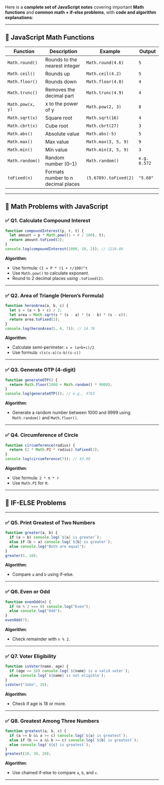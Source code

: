 Here is a **complete set of JavaScript notes** covering important **Math functions** and **common math + if-else problems**, with **code and algorithm explanations**:

---

## 📌 JavaScript Math Functions

| Function         | Description                        | Example               | Output       |
| ---------------- | ---------------------------------- | --------------------- | ------------ |
| `Math.round()`   | Rounds to the nearest integer      | `Math.round(4.6)`     | `5`          |
| `Math.ceil()`    | Rounds up                          | `Math.ceil(4.2)`      | `5`          |
| `Math.floor()`   | Rounds down                        | `Math.floor(4.8)`     | `4`          |
| `Math.trunc()`   | Removes the decimal part           | `Math.trunc(4.9)`     | `4`          |
| `Math.pow(x, y)` | x to the power of y                | `Math.pow(2, 3)`      | `8`          |
| `Math.sqrt(x)`   | Square root                        | `Math.sqrt(16)`       | `4`          |
| `Math.cbrt(x)`   | Cube root                          | `Math.cbrt(27)`       | `3`          |
| `Math.abs()`     | Absolute value                     | `Math.abs(-5)`        | `5`          |
| `Math.max()`     | Max value                          | `Math.max(3, 5, 9)`   | `9`          |
| `Math.min()`     | Min value                          | `Math.min(3, 5, 9)`   | `3`          |
| `Math.random()`  | Random number (0–1)                | `Math.random()`       | `e.g. 0.572` |
| `toFixed(n)`     | Formats number to n decimal places | `(5.6789).toFixed(2)` | `"5.68"`     |

---

## 🧠 Math Problems with JavaScript

### ✅ Q1. Calculate Compound Interest

```js
function compoundInterest(p, r, t) {
  let amount = p * Math.pow((1 + r / 100), t);
  return amount.toFixed(2);
}
console.log(compoundInterest(1000, 10, 2)); // 1210.00
```

**Algorithm**:

* Use formula: `CI = P * (1 + r/100)^t`
* Use `Math.pow()` to calculate exponent.
* Round to 2 decimal places using `.toFixed(2)`.

---

### ✅ Q2. Area of Triangle (Heron’s Formula)

```js
function heronArea(a, b, c) {
  let s = (a + b + c) / 2;
  let area = Math.sqrt(s * (s - a) * (s - b) * (s - c));
  return area.toFixed(2);
}
console.log(heronArea(5, 6, 7)); // 14.70
```

**Algorithm**:

* Calculate semi-perimeter: `s = (a+b+c)/2`
* Use formula: `√(s(s-a)(s-b)(s-c))`

---

### ✅ Q3. Generate OTP (4-digit)

```js
function generateOTP() {
  return Math.floor(1000 + Math.random() * 9000);
}
console.log(generateOTP()); // e.g., 4783
```

**Algorithm**:

* Generate a random number between 1000 and 9999 using `Math.random()` and `Math.floor()`.

---

### ✅ Q4. Circumference of Circle

```js
function circumference(radius) {
  return (2 * Math.PI * radius).toFixed(2);
}
console.log(circumference(7)); // 43.98
```

**Algorithm**:

* Use formula: `2 * π * r`
* Use `Math.PI` for π.

---

## 🔁 IF-ELSE Problems

---

### ✅ Q5. Print Greatest of Two Numbers

```js
function greater(a, b) {
  if (a > b) console.log(`${a} is greater`);
  else if (b > a) console.log(`${b} is greater`);
  else console.log("Both are equal");
}
greater(5, 10);
```

**Algorithm**:

* Compare `a` and `b` using if-else.

---

### ✅ Q6. Even or Odd

```js
function evenOdd(n) {
  if (n % 2 === 0) console.log("Even");
  else console.log("Odd");
}
evenOdd(7);
```

**Algorithm**:

* Check remainder with `n % 2`.

---

### ✅ Q7. Voter Eligibility

```js
function isVoter(name, age) {
  if (age >= 18) console.log(`${name} is a valid voter`);
  else console.log(`${name} is not eligible`);
}
isVoter("John", 20);
```

**Algorithm**:

* Check if age is 18 or more.

---

### ✅ Q8. Greatest Among Three Numbers

```js
function greatest(a, b, c) {
  if (a >= b && a >= c) console.log(`${a} is greatest`);
  else if (b >= a && b >= c) console.log(`${b} is greatest`);
  else console.log(`${c} is greatest`);
}
greatest(10, 30, 20);
```

**Algorithm**:

* Use chained if-else to compare `a`, `b`, and `c`.

---
